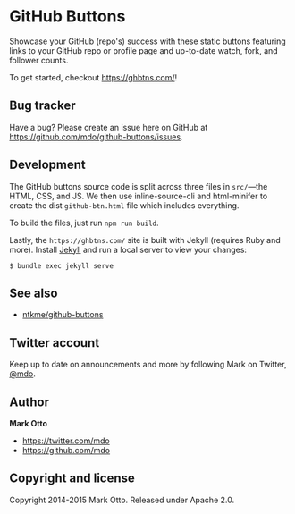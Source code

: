 # GitHub Buttons

Showcase your GitHub (repo's) success with these static buttons featuring links to your GitHub repo or profile page and up-to-date watch, fork, and follower counts.

To get started, checkout <https://ghbtns.com/>!

## Bug tracker

Have a bug? Please create an issue here on GitHub at <https://github.com/mdo/github-buttons/issues>.

## Development

The GitHub buttons source code is split across three files in `src/`—the HTML, CSS, and JS. We then use inline-source-cli and html-minifer to create the dist `github-btn.html` file which includes everything.

To build the files, just run `npm run build`.

Lastly, the `https://ghbtns.com/` site is built with Jekyll (requires Ruby and more). Install [Jekyll](https://jekyllrb.com/) and run a local server to view your changes:

```shell
$ bundle exec jekyll serve
```

## See also

- [ntkme/github-buttons](https://buttons.github.io/)

## Twitter account

Keep up to date on announcements and more by following Mark on Twitter, [@mdo](https://twitter.com/mdo).

## Author

**Mark Otto**

* https://twitter.com/mdo
* https://github.com/mdo

## Copyright and license

Copyright 2014-2015 Mark Otto. Released under Apache 2.0.
